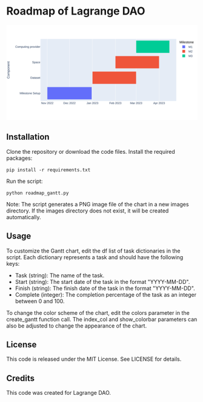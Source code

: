 # Roadmap of Lagrange DAO

![roadmap.svg](images%2Froadmap.svg)

## Installation

Clone the repository or download the code files.
Install the required packages:
```shell
pip install -r requirements.txt
```


Run the script:

    python roadmap_gantt.py

Note: The script generates a PNG image file of the chart in a new images directory. If the images directory does not exist, it will be created automatically.

## Usage

To customize the Gantt chart, edit the df list of task dictionaries in the script. Each dictionary represents a task and should have the following keys:

* Task (string): The name of the task.
* Start (string): The start date of the task in the format "YYYY-MM-DD".
* Finish (string): The finish date of the task in the format "YYYY-MM-DD".
* Complete (integer): The completion percentage of the task as an integer between 0 and 100.

To change the color scheme of the chart, edit the colors parameter in the create_gantt function call. The index_col and show_colorbar parameters can also be adjusted to change the appearance of the chart.

## License

This code is released under the MIT License. See LICENSE for details.

## Credits
This code was created  for Lagrange DAO.